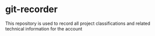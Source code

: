 # git-recorder
This repository is used to record all project classifications and related technical information for the account
